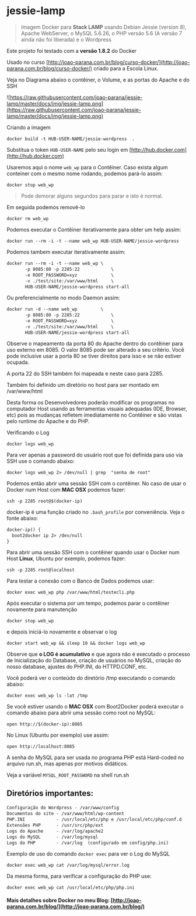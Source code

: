 # jessie-lamp

> Imagem Docker para **Stack LAMP** usando Debian Jessie (version 8),
> Apache WebServer, o MySQL 5.6.26, o PHP versão 5.6 (A versão 7 ainda 
> não foi liberada) e o Wordpress

Este projeto foi testado com a **versão 1.8.2** do Docker

Usado no curso [http://joao-parana.com.br/blog/curso-docker/](http://joao-parana.com.br/blog/curso-docker/) criado para a Escola Linux.

Veja no Diagrama abaixo o contêiner, o Volume, e as portas do Apache e do SSH

![https://raw.githubusercontent.com/joao-parana/jessie-lamp/master/docs/img/jessie-lamp.png](https://raw.githubusercontent.com/joao-parana/jessie-lamp/master/docs/img/jessie-lamp.png)

Criando a imagem

    docker build -t HUB-USER-NAME/jessie-wordpress  .

Substitua o token `HUB-USER-NAME` pelo seu login em [http://hub.docker.com](http://hub.docker.com)


Usaremos aqui o nome `web_wp` para o Contêiner.
Caso exista algum conteiner com o mesmo nome rodando, 
podemos pará-lo assim:

    docker stop web_wp

> Pode demorar alguns segundos para parar e isto é normal.

Em seguida podemos removê-lo

    docker rm web_wp

Podemos executar o Contêiner iterativamente para obter um help assim:

    docker run --rm -i -t --name web_wp HUB-USER-NAME/jessie-wordpress

Podemos tambem executar iterativamente assim:

    docker run --rm -i -t --name web_wp \
           -p 8085:80 -p 2285:22            \
           -e ROOT_PASSWORD=xyz             \
           -v ./test/site:/var/www/html     \
           HUB-USER-NAME/jessie-wordpress start-all

Ou preferencialmente no modo Daemon assim:

    docker run -d --name web_wp         \
           -p 8085:80 -p 2285:22            \
           -e ROOT_PASSWORD=xyz             \
           -v ./test/site:/var/www/html     \
           HUB-USER-NAME/jessie-wordpress start-all

Observe o mapeamento da porta 80 do Apache dentro do contêiner 
para uso externo em 8085. O valor 8085 pode ser alterado a seu critério.
Você pode inclusive usar a porta 80 se tiver direitos para isso e se 
não estiver ocupada.

A porta 22 do SSH também foi mapeada e neste caso para 2285.

Também foi definido um diretório no host para ser montado 
em /var/www/html

Desta forma os Desenvolvedores poderão modificar os programas 
no computador Host usando as ferramentas visuais adequadas
(IDE, Browser, etc) pois as mudanças refletem imediatamente no 
Contêiner e são vistas pelo runtime do Apache e do PHP.

Verificando o Log

    docker logs web_wp

Para ver apenas a password do usuário root que foi definida para 
uso via SSH use o comando abaixo:

    docker logs web_wp 2> /dev/null | grep  "senha de root"

Podemos então abrir uma sessão SSH com o contêiner. No caso de 
usar o Docker num Host com **MAC OSX** podemos fazer:

    ssh -p 2285 root@$(docker-ip)

docker-ip é uma função criado no `.bash_profile` por conveniência. 
Veja o fonte abaixo:

    docker-ip() {
      boot2docker ip 2> /dev/null
    }

Para abrir uma sessão SSH com o contêiner quando
usar o Docker num Host **Linux**, Ubuntu por exemplo, 
podemos fazer:

    ssh -p 2285 root@localhost

Para testar a conexão com o Banco de Dados podemos usar:

    docker exec web_wp php /var/www/html/testecli.php

Após executar o sistema por um tempo, podemos parar o contêiner 
novamente para manutenção

    docker stop web_wp

e depois iniciá-lo novamente e observar o log

    docker start web_wp && sleep 10 && docker logs web_wp

Observe que **o LOG é acumulativo** e que agora não é executado o 
processo de Inicialização do Database, criação de usuários no MySQL, 
criação do nosso database, ajustes do PHP.INI, do HTTPD.CONF, etc. 

Você poderá ver o conteúdo do diretório /tmp executando o comando abaixo:

    docker exec web_wp ls -lat /tmp

Se você estiver usando o **MAC OSX** com Boot2Docker 
poderá executar o comando abaixo para abrir uma sessão como 
root no MySQL:

    open http://$(docker-ip):8085 

No Linux (Ubuntu por exemplo) use assim:

    open http://localhost:8085

A senha do MySQL para ser usada no programa PHP 
está Hard-coded no arquivo run.sh, mas apenas 
por motivos didáticos. 

Veja a variável `MYSQL_ROOT_PASSWORD` na shell run.sh

## Diretórios importantes:
    Configuração do Wordpress - /var/www/config
    Documentos do site - /var/www/html/wp-content
    PHP.INI            - /usr/local/etc/php e /usr/local/etc/php/conf.d
    Extensões PHP      - /usr/src/php/ext
    Logs do Apache     - /var/log/apache2
    Logs do MySQL      - /var/log/mysql
    Logs do PHP        - /var/log  (configurado em config/php.ini)

Exemplo de uso do comando `docker exec` para ver o Log do MySQL

    docker exec web_wp cat /var/log/mysql/error.log

Da mesma forma, para verificar a configuração do PHP use:

    docker exec web_wp cat /usr/local/etc/php/php.ini

#### Mais detalhes sobre Docker no meu Blog: [http://joao-parana.com.br/blog/](http://joao-parana.com.br/blog/)

